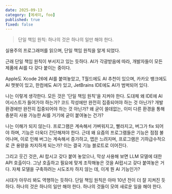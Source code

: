 ```yaml
---
date: 2025-09-13
category: [에세이, foo]
published: true
fixed: false
---
```


> 단일 책임 원칙: 하나의 것은 하나의 일만 해야 한다.

실용주의 프로그래머를 읽으며, 단일 책임 원칙을 알게 되었다.

근래 단일 책임 원칙이 부서지고 있는 듯하다. AI가 각광받음에 따라, 개발자들이 모든 제품에 AI를 다 갖다 붙이는 중이다.

Apple도 Xcode 26에 AI를 붙여놓았고, T월드에도 AI 추천이 있으며, 카카오 뱅크에도 AI 챗봇이 있고, 한컴에도 AI가 있고, JetBrains IDE에도 AI가 범벅되어 있다.

나는 이렇게 생각한다. 모든 것은 '단일 책임 원칙'을 지켜야 한다. 도대체 왜 IDE에 AI 어시스트가 들어가야 하는가? 코드 작성에만 완전히 집중되어야 하는 것 아닌가? 개발 환경에만 완전히 집중되어야 하는 것 아닌가? 왜 굳이 쓸데없는, 이미 다른 환경을 통해 충분히 사용 가능한 AI를 거기에 굳이 붙여놓는 건가?

나는 이해가 되지 않는다. 프로그램은 계속해서 가벼워지고, 빨라지고, 버그가 fix 되어야 하며, 기능은 더욱더 간단해져야 한다. 근데 왜 요즘의 프로그램들은 기능은 점점 불어나며, 이로 인해 버그는 계속해서 증가하고, 앱은 느려지며, 프로그램은 기하급수적으로 큰 용량을 차지하게 되는가? 이는 결국 기능 블로트로 이어진다.

그리고 웃긴 것은, AI 랍시고 갖다 붙여 놓았으나, 막상 사용해 보면 LLM 모델에 대한 API 호출이다. 그냥 호출하고 필요에 맞게 조작해놓은 것을 AI랍시고 갖다 붙여놓은 거다. 자체 모델을 구축하려는 시도조차 하지 않는 데, 이게 뭔 AI 기능인가?

시대가 아무리 봐도 역행하는 듯하다. 단일 책임 원칙은 아마 10년 전이 더 잘 지켜진 듯하다. 하나의 것은 하나의 일만 해야 한다. 하나의 것들이 모여 새로운 일을 해야 한다.